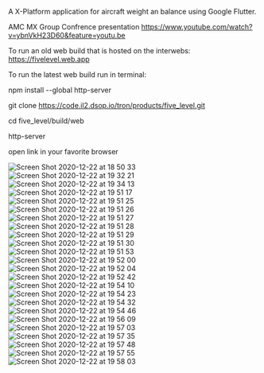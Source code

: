 A X-Platform application for aircraft weight an balance using Google Flutter.

AMC MX Group Confrence presentation https://www.youtube.com/watch?v=ybnVkH23D60&feature=youtu.be

To run an old web build that is hosted on the interwebs: https://fivelevel.web.app

To run the latest web build run in terminal:

npm install --global http-server

git clone https://code.il2.dsop.io/tron/products/five_level.git

cd five_level/build/web

http-server

open link in your favorite browser

![Screen Shot 2020-12-22 at 18 50 33](https://user-images.githubusercontent.com/71202372/102958744-814aa980-4492-11eb-8420-7692dfcef107.png)
![Screen Shot 2020-12-22 at 19 32 21](https://user-images.githubusercontent.com/71202372/102958745-827bd680-4492-11eb-908d-df18c108b170.png)
![Screen Shot 2020-12-22 at 19 34 13](https://user-images.githubusercontent.com/71202372/102958748-827bd680-4492-11eb-936f-6c8d601c1d98.png)
![Screen Shot 2020-12-22 at 19 51 17](https://user-images.githubusercontent.com/71202372/102958749-83146d00-4492-11eb-8300-46c2808bfbc7.png)
![Screen Shot 2020-12-22 at 19 51 25](https://user-images.githubusercontent.com/71202372/102958750-83ad0380-4492-11eb-8dcd-0fac85babccf.png)
![Screen Shot 2020-12-22 at 19 51 26](https://user-images.githubusercontent.com/71202372/102958752-83ad0380-4492-11eb-9683-e292f9ecf3a2.png)
![Screen Shot 2020-12-22 at 19 51 27](https://user-images.githubusercontent.com/71202372/102958754-84459a00-4492-11eb-98d0-201dc3cbbf0f.png)
![Screen Shot 2020-12-22 at 19 51 28](https://user-images.githubusercontent.com/71202372/102958755-84459a00-4492-11eb-8ad6-5c72c16aeb16.png)
![Screen Shot 2020-12-22 at 19 51 29](https://user-images.githubusercontent.com/71202372/102958757-84de3080-4492-11eb-8104-5648ffde6f30.png)
![Screen Shot 2020-12-22 at 19 51 30](https://user-images.githubusercontent.com/71202372/102958758-84de3080-4492-11eb-8954-9981455885df.png)
![Screen Shot 2020-12-22 at 19 51 53](https://user-images.githubusercontent.com/71202372/102958760-8576c700-4492-11eb-8bb7-67d24b25071e.png)
![Screen Shot 2020-12-22 at 19 52 00](https://user-images.githubusercontent.com/71202372/102958761-8576c700-4492-11eb-8b4b-6219593555fc.png)
![Screen Shot 2020-12-22 at 19 52 04](https://user-images.githubusercontent.com/71202372/102958762-8576c700-4492-11eb-80eb-08d3616366ea.png)
![Screen Shot 2020-12-22 at 19 52 42](https://user-images.githubusercontent.com/71202372/102958763-860f5d80-4492-11eb-8e19-b998b154f5b7.png)
![Screen Shot 2020-12-22 at 19 54 10](https://user-images.githubusercontent.com/71202372/102958764-860f5d80-4492-11eb-8f15-5f082adcfae4.png)
![Screen Shot 2020-12-22 at 19 54 23](https://user-images.githubusercontent.com/71202372/102958766-86a7f400-4492-11eb-95a8-6bcb7db8ff5f.png)
![Screen Shot 2020-12-22 at 19 54 32](https://user-images.githubusercontent.com/71202372/102958767-86a7f400-4492-11eb-963b-10116340a689.png)
![Screen Shot 2020-12-22 at 19 54 46](https://user-images.githubusercontent.com/71202372/102958768-87408a80-4492-11eb-904f-162e5af4ce8c.png)
![Screen Shot 2020-12-22 at 19 56 09](https://user-images.githubusercontent.com/71202372/102958769-87408a80-4492-11eb-856c-75b801a76d18.png)
![Screen Shot 2020-12-22 at 19 57 03](https://user-images.githubusercontent.com/71202372/102958770-87d92100-4492-11eb-8f49-fc0882d0c5d4.png)
![Screen Shot 2020-12-22 at 19 57 35](https://user-images.githubusercontent.com/71202372/102958771-87d92100-4492-11eb-83bd-9fc3664ac82f.png)
![Screen Shot 2020-12-22 at 19 57 48](https://user-images.githubusercontent.com/71202372/102958772-87d92100-4492-11eb-91cf-e08999880361.png)
![Screen Shot 2020-12-22 at 19 57 55](https://user-images.githubusercontent.com/71202372/102958774-8871b780-4492-11eb-903f-65a5aceaeae0.png)
![Screen Shot 2020-12-22 at 19 58 03](https://user-images.githubusercontent.com/71202372/102958775-890a4e00-4492-11eb-8d4a-84f99258a87d.png)
